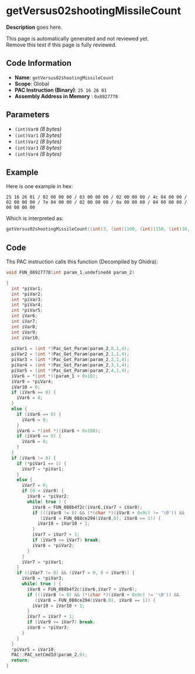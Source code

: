 # getVersus02shootingMissileCount

**Description** goes here.

This page is automatically generated and not reviewed yet.<br>Remove this text if this page is fully reviewed.

## Code Information

- **Name**: `getVersus02shootingMissileCount`
- **Scope**: Global
- **PAC Instruction (Binary)**: `25 16 26 01`
- **Assembly Address in Memory** : `0x8927778`

## Parameters

- `(int)Var0` *(8 bytes)*
- `(int)Var1` *(8 bytes)*
- `(int)Var2` *(8 bytes)*
- `(int)Var3` *(8 bytes)*
- `(int)Var4` *(8 bytes)*

## Example

Here is one example in hex:

```25 16 26 01 / 02 00 00 00 / 03 00 00 00 / 02 00 00 00 / 4c 04 00 00 / 02 00 00 00 / 7e 04 00 00 / 02 00 00 00 / 0a 00 00 00 / 04 00 00 00 / 00 00 00 00```

Which is interpreted as:

```c
getVersus02shootingMissileCount((int)3, (int)1100, (int)1150, (int)10, (int *)iVar0)
```

## Code

Ths PAC instruction calls this function (Decompiled by Ghidra):

```c
void FUN_08927778(int param_1,undefined4 param_2)

{
  int *piVar1;
  int *piVar2;
  int *piVar3;
  int *piVar4;
  int *piVar5;
  int iVar6;
  int iVar7;
  int iVar8;
  int iVar9;
  int iVar10;
  
  piVar1 = (int *)Pac_Get_Param(param_2,0,1,4);
  piVar2 = (int *)Pac_Get_Param(param_2,1,1,4);
  piVar3 = (int *)Pac_Get_Param(param_2,2,1,4);
  piVar4 = (int *)Pac_Get_Param(param_2,3,1,4);
  piVar5 = (int *)Pac_Get_Param(param_2,4,1,4);
  iVar6 = *(int *)(param_1 + 0x10);
  iVar9 = *piVar4;
  iVar10 = 0;
  if (iVar6 == 0) {
    iVar6 = 0;
  }
  else {
    if (iVar6 == 0) {
      iVar6 = 0;
    }
    iVar6 = *(int *)(iVar6 + 0x108);
    if (iVar6 == 0) {
      iVar6 = 0;
    }
  }
  if (iVar6 != 0) {
    if (*piVar1 == 1) {
      iVar7 = *piVar1;
    }
    else {
      iVar7 = 0;
      if (0 < iVar9) {
        iVar8 = *piVar2;
        while( true ) {
          iVar8 = FUN_088b4f2c(iVar6,iVar7 + iVar8);
          if (((iVar8 != 0) && (*(char *)(iVar8 + 0x9c) != '\0')) &&
             (iVar8 = FUN_088ce294(iVar8,0), iVar8 == 1)) {
            iVar10 = iVar10 + 1;
          }
          iVar7 = iVar7 + 1;
          if (iVar9 <= iVar7) break;
          iVar8 = *piVar2;
        }
      }
      iVar7 = *piVar1;
    }
    if ((iVar7 != 0) && (iVar7 = 0, 0 < iVar9)) {
      iVar8 = *piVar3;
      while( true ) {
        iVar8 = FUN_088b4f2c(iVar6,iVar7 + iVar8);
        if (((iVar8 != 0) && (*(char *)(iVar8 + 0x9c) != '\0')) &&
           (iVar8 = FUN_088ce294(iVar8,0), iVar8 == 1)) {
          iVar10 = iVar10 + 1;
        }
        iVar7 = iVar7 + 1;
        if (iVar9 <= iVar7) break;
        iVar8 = *piVar3;
      }
    }
  }
  *piVar5 = iVar10;
  PAC::PAC_setCmdId(param_2,0);
  return;
}
```

